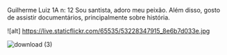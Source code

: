 Guilherme Luiz 1A n: 12
Sou santista, adoro meu peixão. Além disso, gosto de assistir documentários, principalmente sobre história.

![alt]
https://live.staticflickr.com/65535/53228347915_8e6b7d033e.jpg

![download (3)](https://github.com/catatau034/js-catatau/assets/137064241/0d74411d-6c47-4afe-af10-8d6c952ee0d3)
